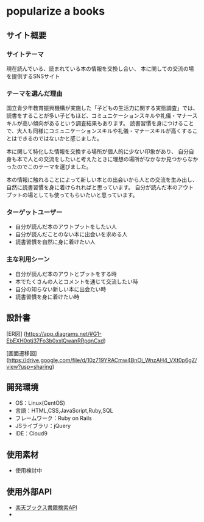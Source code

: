 # popularize a books

## サイト概要
### サイトテーマ
現在読んでいる、読まれている本の情報を交換し合い、
本に関しての交流の場を提供するSNSサイト

### テーマを選んだ理由
国立青少年教育振興機構が実施した「子どもの生活力に関する実態調査」では、
読書をすることが多い子どもほど、コミュニケーションスキルや礼儀・マナースキルが高い傾向があるという調査結果もあります。
読書習慣を身につけることで、大人も同様にコミュニケーションスキルや礼儀・マナースキルが高くすることはできるのではないかと感じました。

本に関して特化した情報を交換する場所が個人的に少ない印象があり、
自分自身も本で人との交流をしたいと考えたときに理想の場所がなかなか見つからなかったのでこのテーマを選びました。

本の情報に触れることによって新しい本との出会いから人との交流を生み出し、自然に読書習慣を身に着けられればと思っています。
自分が読んだ本のアウトプットの場としても使ってもらいたいと思っています。

### ターゲットユーザー
 * 自分が読んだ本のアウトプットをしたい人
 * 自分が読んだことのない本に出会いを求める人
 * 読書習慣を自然に身に着けたい人

### 主な利用シーン
 * 自分が読んだ本のアウトとプットをする時
 * 本でたくさんの人とコメントを通じて交流したい時
 * 自分の知らない新しい本に出会たい時
 * 読書習慣を身に着けたい時

## 設計書
[ER図]
(https://app.diagrams.net/#G1-EbEXH0otj37Fo3b0xxlQwanRRpqnCxd)

[画面遷移図]
(https://drive.google.com/file/d/10z719YRACmw4BnOi_WnzAH4_VXt0p6gZ/view?usp=sharing)

## 開発環境
- OS：Linux(CentOS)
- 言語：HTML,CSS,JavaScript,Ruby,SQL
- フレームワーク：Ruby on Rails
- JSライブラリ：jQuery
- IDE：Cloud9

## 使用素材
- 使用検討中

## 使用外部API
 - [楽天ブックス書籍検索API](https://webservice.rakuten.co.jp/documentation/books-book-search)
 -